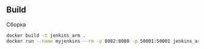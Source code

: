 ## Build

Сборка
```bash
docker build -t jenkins_arm .
docker run --name myjenkins --rm -p 8082:8080 -p 50001:50001 jenkins_arm
```
